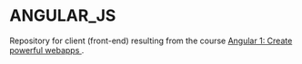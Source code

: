 # ANGULAR_JS
Repository for client (front-end) resulting from the course [Angular 1: Create powerful webapps
](https://cursos.alura.com.br/course/angularjs-mvc).

